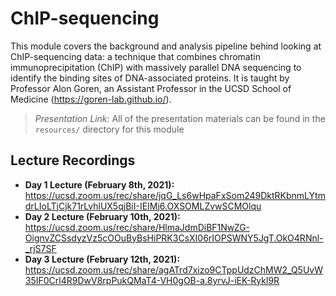 # ChIP-sequencing
This module covers the background and analysis pipeline behind looking at ChIP-sequencing data: a technique that combines chromatin immunoprecipitation (ChIP) with massively parallel DNA sequencing to identify the binding sites of DNA-associated proteins. It is taught by Professor Alon Goren, an Assistant Professor in the UCSD School of Medicine (https://goren-lab.github.io/).

> *Presentation Link:* All of the presentation materials can be found in the `resources/` directory for this module

## Lecture Recordings

* **Day 1 Lecture (February 8th, 2021):** https://ucsd.zoom.us/rec/share/jqG_Ls6wHpaFxSom249DktRKbnmLYtmdrLIoLTjCjk71rLvhlUX5qjBiI-IEIMj6.OXSOMLZvwSCMOlqu
* **Day 2 Lecture (February 10th, 2021):** https://ucsd.zoom.us/rec/share/HlmaJdmDiBF1NwZG-OignvZCSsdyzVz5cOOuByBsHiPRK3CsXI06rIOPSWNY5JgT.OkO4RNnl-_rjS7SF
* **Day 3 Lecture (February 12th, 2021):** https://ucsd.zoom.us/rec/share/agATrd7xizo9CTppUdzChMW2_Q5UvW35IF0Crl4R9DwV8rpPukQMaT4-VH0gOB-a.8yrvJ-iEK-Rykl9R
